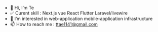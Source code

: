- 👋 Hi, I’m Te
- ✅ Curent skill : Next.js vue React Flutter Laravel/livewire
- 👀 I’m interested in web-application mobile-application infrastructure
- 📫 How to reach me : ttae1141@gmail.com

<!---
ArKa47/ArKa47 is a ✨ special ✨ repository because its `README.md` (this file) appears on your GitHub profile.
You can click the Preview link to take a look at your changes.
--->

